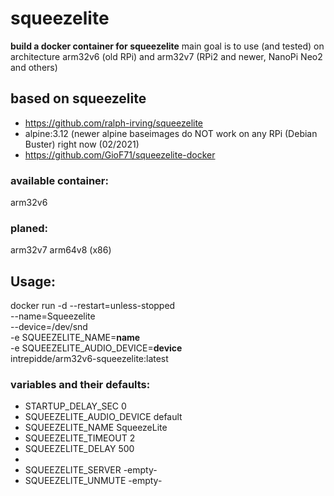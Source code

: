 # squeezelite
__build a docker container for squeezelite__
main goal is to use (and tested) on architecture arm32v6 (old RPi) and arm32v7 (RPi2 and newer, NanoPi Neo2 and others)


## based on squeezelite
* https://github.com/ralph-irving/squeezelite
* alpine:3.12
(newer alpine baseimages do NOT work on any RPi (Debian Buster) right now (02/2021)
* https://github.com/GioF71/squeezelite-docker

### available container:
arm32v6

### planed:
arm32v7
arm64v8
(x86)

## __Usage:__
docker run -d --restart=unless-stopped \
    --name=Squeezelite \
    --device=/dev/snd \
    -e SQUEEZELITE_NAME=__name__ \
    -e SQUEEZELITE_AUDIO_DEVICE=__device__ \
    intrepidde/arm32v6-squeezelite:latest


### variables and their defaults:
* STARTUP_DELAY_SEC 0
* SQUEEZELITE_AUDIO_DEVICE default
* SQUEEZELITE_NAME SqueezeLite
* SQUEEZELITE_TIMEOUT 2
* SQUEEZELITE_DELAY 500
*
* SQUEEZELITE_SERVER -empty-
* SQUEEZELITE_UNMUTE -empty-
